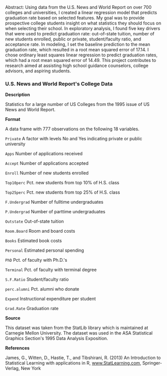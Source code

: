 Abstract: Using data from the U.S. News and World Report on over 700 colleges and universities, I created a linear regression model that predicts
graduation rate based on selected features. My goal was to provide prospective college students insight on what statistics they should focus on when selecting their school. In exploratory analysis, I found five key drivers that were used to predict graduation rate: out-of-state tuition, number of new students enrolled, public or private, student/faculty ratio, and acceptance rate. In modeling, I set the baseline prediction to the mean graduation rate, which resulted in a root mean squared error of 17.14. I chose ordinary least squares linear regression to predict graduation rates, which had a root mean squared error of 14.49. This project contributes to research aimed at assisting high school guidance counselors, college advisors, and aspiring students.

### U.S. News and World Report's College Data

**Description**

Statistics for a large number of US Colleges from the 1995 issue of US News and World Report.

**Format**

A data frame with 777 observations on the following 18 variables.

`Private`
A factor with levels No and Yes indicating private or public university

`Apps`
Number of applications received

`Accept`
Number of applications accepted

`Enroll`
Number of new students enrolled

`Top10perc`
Pct. new students from top 10% of H.S. class

`Top25perc`
Pct. new students from top 25% of H.S. class

`F.Undergrad`
Number of fulltime undergraduates

`P.Undergrad`
Number of parttime undergraduates

`Outstate`
Out-of-state tuition

`Room.Board`
Room and board costs

`Books`
Estimated book costs

`Personal`
Estimated personal spending

`PhD`
Pct. of faculty with Ph.D.'s

`Terminal`
Pct. of faculty with terminal degree

`S.F.Ratio`
Student/faculty ratio

`perc.alumni`
Pct. alumni who donate

`Expend`
Instructional expenditure per student

`Grad.Rate`
Graduation rate

**Source**

This dataset was taken from the StatLib library which is maintained at Carnegie Mellon University. The dataset was used in the ASA Statistical Graphics Section's 1995 Data Analysis Exposition.

**References**

James, G., Witten, D., Hastie, T., and Tibshirani, R. (2013) An Introduction to Statistical Learning with applications in R, www.StatLearning.com, Springer-Verlag, New York